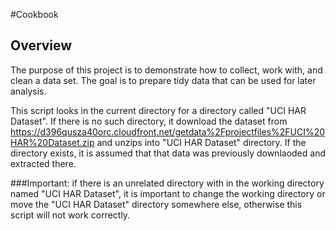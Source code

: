 #Cookbook
## Overview
The purpose of this project is to demonstrate how to collect, work with, and clean a data set. The goal is to prepare tidy data that can be used for later analysis.

This script looks in the current directory for a directory called "UCI HAR Dataset". If there is no such directory, it download the dataset from https://d396qusza40orc.cloudfront.net/getdata%2Fprojectfiles%2FUCI%20HAR%20Dataset.zip and unzips into "UCI HAR Dataset" directory. If the directory exists, it is assumed that that data was previously downlaoded and extracted there.

###Important: if there is an unrelated directory with in the working directory named "UCI HAR Dataset", it is important to change the working directory or move the "UCI HAR Dataset" directory somewhere else, otherwise this script will not work correctly.

